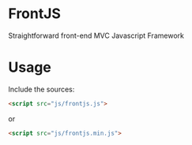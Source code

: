 # FrontJS  
Straightforward front-end MVC Javascript Framework  

# Usage

Include the sources:

```html
<script src="js/frontjs.js">
```
or
```html
<script src="js/frontjs.min.js">
```


